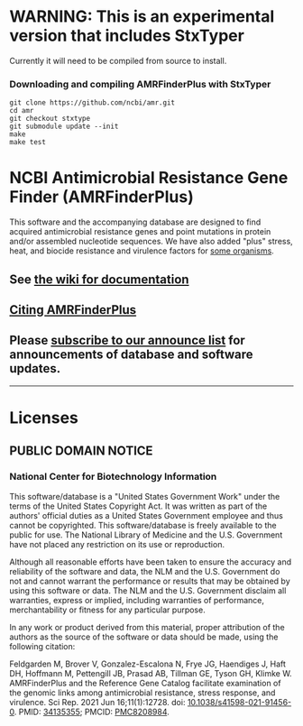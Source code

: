 # WARNING: This is an experimental version that includes StxTyper

Currently it will need to be compiled from source to install.

### Downloading and compiling AMRFinderPlus with StxTyper

    git clone https://github.com/ncbi/amr.git
    cd amr
    git checkout stxtype
    git submodule update --init
    make
    make test

# NCBI Antimicrobial Resistance Gene Finder (AMRFinderPlus)

This software and the accompanying database are designed to find acquired antimicrobial resistance genes and point mutations in protein and/or assembled nucleotide sequences. We have also added "plus" stress, heat, and biocide resistance and virulence factors for [some organisms](https://github.com/evolarjun/amr/wiki/Curated-organisms).

## See [the wiki for documentation](https://github.com/ncbi/amr/wiki)
## [Citing AMRFinderPlus](https://github.com/ncbi/amr/wiki#how-to-cite)
## Please [subscribe to our announce list](https://www.ncbi.nlm.nih.gov/mailman/listinfo/amrfinder-announce) for announcements of database and software updates.

----
# Licenses

## PUBLIC DOMAIN NOTICE

### National Center for Biotechnology Information

This software/database is a "United States Government Work" under the
terms of the United States Copyright Act.  It was written as part of
the authors' official duties as a United States Government employee and
thus cannot be copyrighted.  This software/database is freely available
to the public for use. The National Library of Medicine and the U.S.
Government have not placed any restriction on its use or reproduction.

Although all reasonable efforts have been taken to ensure the accuracy
and reliability of the software and data, the NLM and the U.S.
Government do not and cannot warrant the performance or results that
may be obtained by using this software or data. The NLM and the U.S.
Government disclaim all warranties, express or implied, including
warranties of performance, merchantability or fitness for any particular
purpose.

In any work or product derived from this material, proper attribution of the
authors as the source of the software or data should be made, using the
following citation:

Feldgarden M, Brover V, Gonzalez-Escalona N, Frye JG, Haendiges J, Haft DH,
Hoffmann M, Pettengill JB, Prasad AB, Tillman GE, Tyson GH, Klimke W.
AMRFinderPlus and the Reference Gene Catalog facilitate examination of the
genomic links among antimicrobial resistance, stress response, and virulence.
Sci Rep. 2021 Jun 16;11(1):12728. doi: [10.1038/s41598-021-91456-0](https://doi.org/10.1038/s41598-021-91456-0). PMID: [34135355](https://pubmed.ncbi.nlm.nih.gov/34135355/); PMCID: [PMC8208984](https://www.ncbi.nlm.nih.gov/pmc/articles/PMC8208984/).


